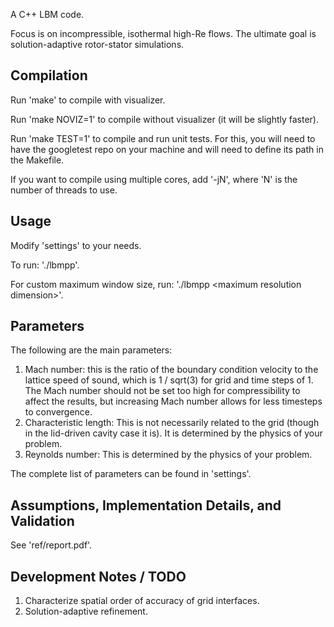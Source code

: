 A C++ LBM code.

Focus is on incompressible, isothermal high-Re flows.
The ultimate goal is solution-adaptive rotor-stator simulations.

## Compilation

Run 'make' to compile with visualizer.

Run 'make NOVIZ=1' to compile without visualizer (it will be slightly faster).

Run 'make TEST=1' to compile and run unit tests.
For this, you will need to have the googletest repo on your machine
and will need to define its path in the Makefile.

If you want to compile using multiple cores, add '-jN',
where 'N' is the number of threads to use.

## Usage

Modify 'settings' to your needs.

To run: './lbmpp'.

For custom maximum window size, run: './lbmpp \<maximum resolution dimension\>'.

## Parameters

The following are the main parameters:

1. Mach number: this is the ratio of the boundary condition velocity to the
  lattice speed of sound, which is 1 / sqrt(3) for grid and time steps of 1.
  The Mach number should not be set too high for compressibility to affect the
  results, but increasing Mach number allows for less timesteps to convergence.
2. Characteristic length: This is not necessarily related to the
  grid (though in the lid-driven cavity case it is). It is determined by the
  physics of your problem.
3. Reynolds number: This is determined by the physics of your problem.

The complete list of parameters can be found in 'settings'.

## Assumptions, Implementation Details, and Validation

See 'ref/report.pdf'.

## Development Notes / TODO

1. Characterize spatial order of accuracy of grid interfaces.
2. Solution-adaptive refinement.

<!--
## Assumptions

1. Incompressible and isothermal fluid.  
2. Coarsest grid and time steps are equal to 1.  
3. D2Q9 lattice sites.  
-->

<!--
### Single-Relaxation Time (SRT) (a.k.a. Standard LBM)

1. Re = 100, Grid = 101x101  
<p align="center">
![SRT Re = 100]
(val/pics/srt_100_u.bmp)
![SRT Re = 100]
(val/pics/srt_100_v.bmp)
![SRT Re = 100]
(val/pics/srt_100_s.bmp)
![SRT Re = 100]
(val/pics/srt_100_m.png)
</p>
2. Re = 1000, Grid = 151x151  
<p align="center">
![SRT Re = 1000]
(val/pics/srt_1000_u.bmp)
![SRT Re = 1000]
(val/pics/srt_1000_v.bmp)
![SRT Re = 1000]
(val/pics/srt_1000_s.bmp)
![SRT Re = 1000]
(val/pics/srt_1000_m.png)
</p>

### Multiple-Relaxation Time (MRT)

1. Re = 100, Grid 101x101    
<p align="center">
![MRT Re = 100]
(val/pics/mrt_100_u.bmp)
![MRT Re = 100]
(val/pics/mrt_100_v.bmp)
![MRT Re = 100]
(val/pics/mrt_100_s.bmp)
![MRT Re = 100]
(val/pics/mrt_100_m.png)
</p>
2. Re = 1000, Grid 151x151  
<p align="center">
![MRT Re = 1000]
(val/pics/mrt_1000_u.bmp)
![MRT Re = 1000]
(val/pics/mrt_1000_v.bmp)
![MRT Re = 1000]
(val/pics/mrt_1000_s.bmp)
![MRT Re = 1000]
(val/pics/mrt_1000_m.png)
</p>
3. Re = 10000, Grid 257x257  
<p align="center">
![MRT Re = 10000]
(val/pics/mrt_10000_u.bmp)
![MRT Re = 10000]
(val/pics/mrt_10000_v.bmp)
![MRT Re = 10000]
(val/pics/mrt_10000_s.bmp)
![MRT Re = 10000]
(val/pics/mrt_10000_m.png)
</p>
-->

<!--
### MRT + Viscosity Counteraction (VC)

1. Re = 100:  

2. Re = 1000:  

3. Re = 10000:  

### MRT + Dynamic Grid (DG)

1. Re = 100:  

2. Re = 1000:  

3. Re = 10000:   
-->

<!--
## Stability Limits

### SRT

1. Re = 4000, Grid = 151x151, Unstable.  
-->

<!--
## Implementation Details

See 'ref/report.pdf'.
-->

<!--
## Miscellaneous Interesting Notes

1. You cannot use OpenMP on STL iterator for-loops, 
  due to the presence of '!= v.end()'.  
-->




